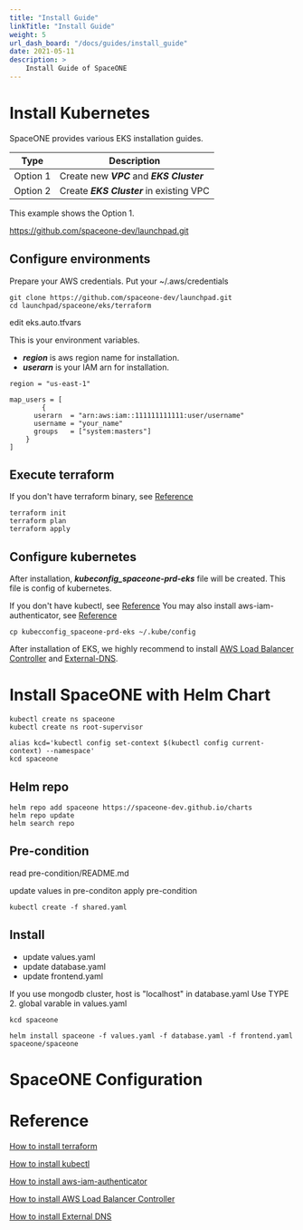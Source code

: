 ```yaml
---
title: "Install Guide"
linkTitle: "Install Guide"
weight: 5
url_dash_board: "/docs/guides/install_guide" 
date: 2021-05-11
description: >
    Install Guide of SpaceONE
---
```



# Install Kubernetes

SpaceONE provides various EKS installation guides.

| Type | Description |
|---   | ---   |
| Option 1 | Create new ***VPC*** and ***EKS Cluster*** |
| Option 2 | Create ***EKS Cluster*** in existing VPC |


This example shows the Option 1.

https://github.com/spaceone-dev/launchpad.git

## Configure environments

Prepare your AWS credentials. Put your ~/.aws/credentials

~~~
git clone https://github.com/spaceone-dev/launchpad.git
cd launchpad/spaceone/eks/terraform
~~~

edit eks.auto.tfvars

This is your environment variables.

* ***region*** is aws region name for installation.
* ***userarn*** is your IAM arn for installation.

~~~
region = "us-east-1"

map_users = [
		{
      userarn  = "arn:aws:iam::111111111111:user/username"
      username = "your_name"
      groups   = ["system:masters"]
    }
]

~~~

## Execute terraform

If you don't have terraform binary, see [Reference](#Reference)
~~~
terraform init
terraform plan
terraform apply
~~~

## Configure kubernetes

After installation, ***kubeconfig_spaceone-prd-eks*** file will be created. This file is config of kubernetes.

If you don't have kubectl, see [Reference](#Reference)
You may also install aws-iam-authenticator, see [Reference](#Reference)
~~~
cp kubecconfig_spaceone-prd-eks ~/.kube/config
~~~

After installation of EKS, we highly recommend to install [AWS Load Balancer Controller](#Reference) and [External-DNS](#Reference).






# Install SpaceONE with Helm Chart

~~~
kubectl create ns spaceone
kubectl create ns root-supervisor

alias kcd='kubectl config set-context $(kubectl config current-context) --namespace'
kcd spaceone
~~~

## Helm repo

~~~
helm repo add spaceone https://spaceone-dev.github.io/charts
helm repo update
helm search repo
~~~

## Pre-condition

read pre-condition/README.md

update values in pre-conditon
apply pre-condition

~~~
kubectl create -f shared.yaml
~~~

## Install

* update values.yaml
* update database.yaml 
* update frontend.yaml


If you use mongodb cluster,
host is "localhost" in database.yaml
Use TYPE 2. global varable in values.yaml

~~~
kcd spaceone

helm install spaceone -f values.yaml -f database.yaml -f frontend.yaml spaceone/spaceone

~~~

# SpaceONE Configuration


# Reference

[How to install terraform](https://learn.hashicorp.com/tutorials/terraform/install-cli)

[How to install kubectl](https://kubernetes.io/docs/tasks/tools/)

[How to install aws-iam-authenticator](https://docs.aws.amazon.com/eks/latest/userguide/install-aws-iam-authenticator.html)

[How to install AWS Load Balancer Controller](https://docs.aws.amazon.com/eks/latest/userguide/aws-load-balancer-controller.html)

[How to install External DNS](https://github.com/spaceone-dev/launchpad/tree/master/spaceone/external-dns)



